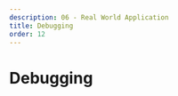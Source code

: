```yaml
---
description: 06 - Real World Application
title: Debugging
order: 12
---
```


# Debugging
<!-- 
Your application might be failing integration tests or crashing in production because of unknown reasons. The code complexity might have gotten to the point where you aren't sure how everything is working together. Developers make mistakes, and tests can't cover every possible use case scenario. This is where debugging comes in. Debugging covers a number of different approaches, tools, and methodologies under its umbrella.

Here, for the sake of training, we limit the scope to the basics of using the IDE debugger tool, which enables you to monitor and control the execution of a program, setting breakpoints and changing values in memory. We'll also briefly discuss some methods of troubleshooting and debugging issues in production, where there's no source code or IDE available. 

## Introducing JPDA

JPDA (Java Platform Debugger Architecture) is the backbone of Java debugging. It's a collection of Java APIs to facilitate debugging, profiling, and monitoring local and remote Java applications.

JPDA consists of three layers: JDI, JDWP, and JVM TI. 

* __JDI__ (Java Debug Interface) is the user interface definition layer. In our training context, the implementation is Eclipse-based Dev Studio.

* __JDWP__ (Java Debug Wire Protocol) defines the communication between the debuggee and the debugger. 

* __JVM TI__ (Java VM Tool Interface) API defines the debugging services a VM provides and a native programming interface for use by debugging, monitoring, and profiling tools. It provides a way to inspect the state of running JVM and to modify and control execution of applications running in the JVM. JVM TI provides an event-based support for bytecode instrumentation, the ability to alter the Java virtual machine bytecode instructions. JVM TI clients are called *agents*.

While JVM TI is a native programming interface requiring agents to be written in C / C++, `java.lang.instrument` is a higher-level API on top of JVM TI, providing a Java programming interface for bytecode instrumentation, which is one of the most important enablers of Java debugging.

## Enabling Debug Mode in IDE

To enable debugging, the JVM has to be started in debug mode with JPDA enabled. If you are using a Tomcat server adapter in Liferay Dev Studio, IDE takes care of enabling JPDA, and you only need to start the server in debug mode.

<img src="../images/starting-debug.png" style="max-height:100%"/>

Tomcat can also be started manually in debug mode by simply adding the "jpda" startup option to catalina script:

```bash
TOMCAT_HOME/catalina.sh jpda start
```

Generally, servlet containers and Java EE servers can be started in debug mode by adding appropriate Xagentlib options for the JVM:

```xml
-Xagentlib:jdwp=transport=dt_socket,server=y,suspend=y,address=8000
```

When debugging a remote server (including a server not launched from IDE), a remote debugging connection profile, corresponding to the JDWP options of JVM, has to be added in the IDE:

<img src="../images/setup-remote-debugging.png" style="max-height:30%"/>

## Debugging Basics

In running debugger, we are often interested to see why a certain variable gets an unprecedented value and what the application state is when some code block, method, or call is reached. For that purpose, we set *breakpoints*, which can be static, meaning that we always stop the execution at that point, or conditional, meaning that the execution only stops when a certain condition is met. We can also set variable watchpoints, which are triggered when a variable value is changed.

<img src="../images/adding-breakpoint.png" style="max-height:100%"/>

At the breakpoint, we can not only watch but also change variable values, for example, to check if the issues we were resolving are dependent on that specific value. Double-clicking the value allows you to change it.

<img src="../images/watch-variable-values.png" style="max-height:30%"/>

When we have an idea about the area where the issue comes from, we can set a breakpoint and use debugger stepping functionalities to execute the code line by line forward, step into a method call, or even go backwards in the execution:

<img src="../images/use-steps.png" style="max-height:100%"/>

## Setting Up Liferay Source Code for Debugging

Sometimes you might want to put a breakpoint in Liferay's code to see what happens at some specific point. For that purpose, you have to set up the portal source code for the IDE. Liferay provides source code packages for all the portal releases, including fix packs. To set up the source code, you need to:

1. Download and extract the source code package
1. Import the source code project into a workspace
1. Set up the debugger configuration (if remote)	

## Step 1 - Download the Source Code

Liferay commercial release source codes can be downloaded from the customer portal at https://customer.liferay.com/.

## Step 2 - Import the Source Code into the Workspace (Eclipse)

When you extract the source code package and try to import that into Eclipse, you might notice there are no Eclipse project files present. To import the code into your workspace and auto-create the project files, use *File → Open Projects* from the File System:

<img src="../images/import-source-code.png" style="max-height:100%"/>

## Step 3 - Set Up Debugger Configuration (Remote Debugging)

After the source code project is set up in the workspace, you need to create a debugger configuration for it:

<img src="../images/setup-remote-debugging-for-portal.png" style="max-height:40%"/>

Now you can launch the debugging session profile. Before launching, you should check one more thing. When you alter the portal source code or launch the debugging profile, the IDE tries to build the project automatically by default, which might fail or just take a lot of time. Disable automatic project-building in the project's settings:  

<img src="../images/disable-build-automatically.png" style="max-height:40%"/>

Also disable building at launch in your Eclipse workspace preferences in *Window → Preferences → Run/Debug → Launching*:

<img src="../images/disable-build-at-launch.png" style="max-height:100%"/>

## Overview of Debugging in Production

Debugging in production usually has a different toolset. At the development stage, the development environment, source code, and IDE debugger are available, and often there's more time to resolve issues. The nature of debugging is forward-tracing, where you can run the program line by line to see what's causing or would possibly be causing an issue. Testing also falls into this category of forward-tracing debugging. 

Debugging issues in production systems is usually backward-tracing and relies on interpreting the issue symptoms from logs, stack traces, and thread dumps. Often, strict time constraints and security policies mean only a limited toolset is available.

Debugging in production often involves monitoring and profiling JVM and applications using, for example, APM tools. Here, we limit the scope of discussion to introducing thread dumps and JVM, getting memory statistics with Oracle JDK tools.

<br />

## Thread Dumps

A thread dump shows information about what each thread is doing at a given time. This information includes the exact method call being executed and the thread state at that point in time.

Thread dumps are crucial in troubleshooting when the system is having performance issues and freezes. They show which threads and which function calls might be blocking the execution.

To create a thread dump of JVM with JDK tools, you first have to find the process ID of the running JVM. Depending on the operating system, there are multiple ways to get that information, but running the JDK tool [jps](https://docs.oracle.com/javase/8/docs/technotes/tools/unix/jps.html) from the _Command Line_ is handy for this purpose:

```bash
jps -v
```

After you've found the process id (PID), you can use the JDK tool [Jstack](https://docs.oracle.com/javase/8/docs/technotes/tools/unix/jstack.html) to create a thread dump of running JVM:

```bash
liferay@liferay> jstack -l PID > /opt/tmp/thread_dump.txt
```

The internal mechanics of thread dumps are beyond the scope of discussion here, but the excerpt below shows an example of a thread in the WAITING state:

```bash
...

"liferay/monitoring-1" #174 daemon prio=5 os_prio=0 tid=0x00007f45f1067800 nid=0x2be1 waiting on condition [0x00007f45a31fe000]
   java.lang.Thread.State: WAITING (parking)
	at sun.misc.Unsafe.park(Native Method)
	- parking to wait for  <0x00000000c7bcd0d0> (a java.util.concurrent.locks.AbstractQueuedSynchronizer$ConditionObject)
	at java.util.concurrent.locks.LockSupport.park(LockSupport.java:175)
	at java.util.concurrent.locks.AbstractQueuedSynchronizer$ConditionObject.await(AbstractQueuedSynchronizer.java:2039)
	at com.liferay.portal.kernel.concurrent.TaskQueue.take(TaskQueue.java:258)
	at com.liferay.portal.kernel.concurrent.ThreadPoolExecutor._getTask(ThreadPoolExecutor.java:548)
	at com.liferay.portal.kernel.concurrent.ThreadPoolExecutor.access$500(ThreadPoolExecutor.java:37)
	at com.liferay.portal.kernel.concurrent.ThreadPoolExecutor$WorkerTask.run(ThreadPoolExecutor.java:672)
	at java.lang.Thread.run(Thread.java:748)

   Locked ownable synchronizers:
	- None

"LCS Worker 4" #171 prio=5 os_prio=0 tid=0x00007f45e002b800 nid=0x2bde waiting on condition [0x00007f45ac16d000]
   java.lang.Thread.State: WAITING (parking)
...
```

If you had a stability issue in your system, you'd probably start looking for threads in the `BLOCKED` state, stealing the available threads and blocking the program execution, possibly caused by certain method calls. Then you would start to investigate why those calls are blocking the execution.

When debugging issues in production, it's good to remember the time aspect: a thread could, for example, be blocked at some point in time, and that would be completely normal. If that very same thread would be blocked after 30 seconds, you'd probably be having an issue. That's why, when taking thread dumps, it's important to take several thread dumps during the problematic application state.

## Monitoring Memory with JStat

JVM problems are often memory-related. Your application might be leaking memory resources, or there might just be a resource allocation problem during a peak load. The JDK tool [JStat](https://docs.oracle.com/javase/8/docs/technotes/tools/unix/jstat.html) shows statistics of JVM memory usage and garbage collection. It both helps in detecting the memory leaks and in tuning the JVM memory and garbage collection parameters.

The _Command Line_ example below shows the garbage collection and memory statistics with the sample rate of 500ms:

```bash
liferay@liferay-VirtualBox $ jstat -gcutil -t 27284 500ms
Timestamp         S0     S1     E      O      M     CCS    YGC     YGCT    FGC    FGCT     GCT   
       193093.6  24.19   0.00  95.19  57.11  91.63  82.49    450   10.111     8    3.835   13.947
       193094.1  24.19   0.00  95.19  57.11  91.63  82.49    450   10.111     8    3.835   13.947
       193094.6  24.19   0.00  95.19  57.11  91.63  82.49    450   10.111     8    3.835   13.947
       193095.1  24.19   0.00  95.19  57.11  91.63  82.49    450   10.111     8    3.835   13.947
       193095.6  24.19   0.00  95.19  57.11  91.63  82.49    450   10.111     8    3.835   13.947
       193096.1  24.19   0.00  95.19  57.11  91.63  82.49    450   10.111     8    3.835   13.947
       193096.6  24.19   0.00  97.09  57.11  91.63  82.49    450   10.111     8    3.835   13.947
       193097.1  24.19   0.00  98.98  57.11  91.63  82.49    450   10.111     8    3.835   13.947
       193097.6  24.19   0.00  98.98  57.11  91.63  82.49    450   10.111     8    3.835   13.947
       193098.1  24.19   0.00  98.98  57.11  91.63  82.49    450   10.111     8    3.835   13.947
       193098.6  24.19   0.00 100.00  57.11  91.63  82.49    450   10.111     8    3.835   13.947
       193099.1   0.00  95.58   1.89  57.14  91.63  82.49    451   10.125     8    3.835   13.960
       193099.6   0.00  95.58   1.99  57.14  91.63  82.49    451   10.125     8    3.835   13.960
       193100.1   0.00  95.58   1.99  57.14  91.63  82.49    451   10.125     8    3.835   13.960
       193100.6   0.00  95.58   1.99  57.14  91.63  82.49    451   10.125     8    3.835   13.960
       193101.1   0.00  95.58   1.99  57.14  91.63  82.49    451   10.125     8    3.835   13.960
       193101.7   0.00  95.58   1.99  57.14  91.63  82.49    451   10.125     8    3.835   13.960
       193102.2   0.00  95.58   1.99  57.14  91.63  82.49    451   10.125     8    3.835   13.960
```

<div class="summary-chapter">
<h3>Knowledge Check</h3>
<ul>
  <li>Debugging covers a number of _________________________ under its umbrella.</li>
  <li>_________________________ is a collection of Java APIs used to facilitate debugging, profiling, and monitoring local and remote Java applications.</li>
  <li>Debugging issues in production systems is usually _________________________ and often relies on interpreting the symptoms from _________________________, _________________________, and _________________________.</li>
</ul>
</div> -->